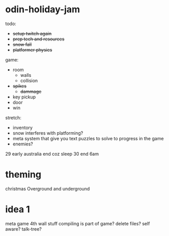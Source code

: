 # odin-holiday-jam
todo:
- ~~setup twitch again~~
- ~~prep tech and resources~~
- ~~snow fall~~
- ~~platformer physics~~

game:
- room
    - walls
    - collision
- ~~spikes~~
    - ~~dammage~~
- key
    pickup
- door
- win








stretch:
- inventory
- snow interferes with platforming?
- meta system that give you text puzzles to solve to progress in the game
- enemies?



29 early australia end coz sleep
30 end 6am

# theming
christmas
Overground and underground

# idea 1
meta game
4th wall stuff
compiling is part of game?
delete files?
self aware?
talk-tree?



